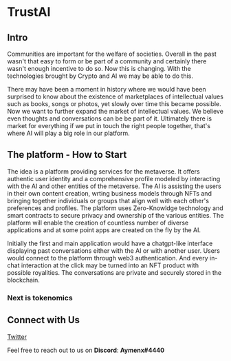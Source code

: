 # TrustAI

## Intro


Communities are important for the welfare of societies. Overall in the past wasn't that easy to form or be part of a community and certainly there wasn't enough incentive to do so. Now this is changing. With the technologies brought by Crypto and AI we may be able to do this. 


There may have been a moment in history where we would have been surprised to know about the existence of marketplaces of intellectual values such as books, songs or photos, yet slowly over time this became possible. Now we want to further expand the market of intellectual values. We believe even thoughts and conversations can be be part of it. Ultimately there is market for everything if we put in touch the right people together, that's where AI will play a big role in our platform.    


## The platform - How to Start


The idea is a platform providing services for the metaverse. It offers authentic user identity and a comprehensive profile modeled by interacting with the AI and other entities of the metaverse. The AI is assisting the users in their own content creation, wrting business models through NFTs and bringing together individuals or groups that align well with each other's preferences and profiles. The platform uses Zero-Knowldge technology and smart contracts to secure privacy and ownership of the various entities. The platform will enable the creation of countless number of diverse applications and at some point apps are created on the fly by the AI.    

Initially the first and main application would have a chatgpt-like interface displaying past conversations either with the AI or with another user. Users would connect to the platform through web3 authentication. And every in-chat interaction at the click may be turned into an NFT product with possible royalities. The conversations are private and securely stored in the blockchain.

### Next is tokenomics



## Connect with Us

[Twitter](https://twitter.com/aymenx_ai)

Feel free to reach out to us on **Discord**: **Aymenx#4440**
